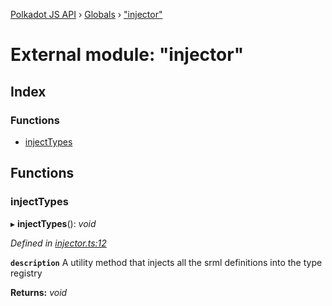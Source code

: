[Polkadot JS API](../README.md) › [Globals](../globals.md) › ["injector"](_injector_.md)

# External module: "injector"

## Index

### Functions

* [injectTypes](_injector_.md#injecttypes)

## Functions

###  injectTypes

▸ **injectTypes**(): *void*

*Defined in [injector.ts:12](https://github.com/polkadot-js/api/blob/8d0f20c2a7/packages/types/src/injector.ts#L12)*

**`description`** A utility method that injects all the srml definitions into the type registry

**Returns:** *void*
